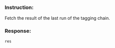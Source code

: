 ### Instruction:
Fetch the result of the last run of the tagging chain.

### Response:
```python
res 
```
